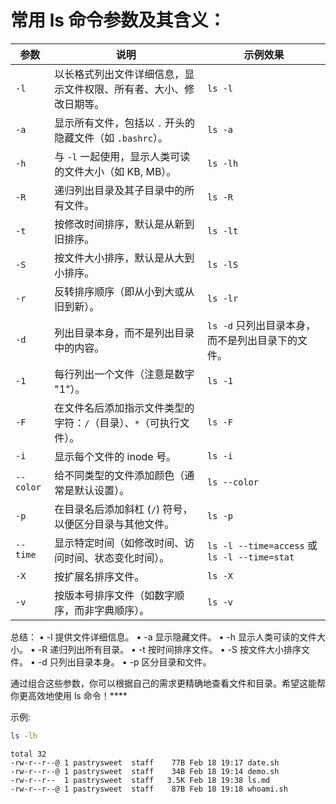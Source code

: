 # 常用 ls 命令参数及其含义：

| 参数            | 说明                                                          | 示例效果                                                        |
|----------------|---------------------------------------------------------------|---------------------------------------------------------------|
| `-l`           | 以长格式列出文件详细信息，显示文件权限、所有者、大小、修改日期等。 | `ls -l`                                                        |
| `-a`           | 显示所有文件，包括以 `.` 开头的隐藏文件（如 `.bashrc`）。        | `ls -a`                                                        |
| `-h`           | 与 `-l` 一起使用，显示人类可读的文件大小（如 KB, MB）。         | `ls -lh`                                                      |
| `-R`           | 递归列出目录及其子目录中的所有文件。                            | `ls -R`                                                        |
| `-t`           | 按修改时间排序，默认是从新到旧排序。                           | `ls -lt`                                                       |
| `-S`           | 按文件大小排序，默认是从大到小排序。                           | `ls -lS`                                                       |
| `-r`           | 反转排序顺序（即从小到大或从旧到新）。                         | `ls -lr`                                                       |
| `-d`           | 列出目录本身，而不是列出目录中的内容。                         | `ls -d` 只列出目录本身，而不是列出目录下的文件。               |
| `-1`           | 每行列出一个文件（注意是数字 "1"）。                          | `ls -1`                                                        |
| `-F`           | 在文件名后添加指示文件类型的字符：`/`（目录）、`*`（可执行文件）。 | `ls -F`                                                        |
| `-i`           | 显示每个文件的 inode 号。                                      | `ls -i`                                                        |
| `--color`      | 给不同类型的文件添加颜色（通常是默认设置）。                   | `ls --color`                                                    |
| `-p`           | 在目录名后添加斜杠 (`/`) 符号，以便区分目录与其他文件。          | `ls -p`                                                        |
| `--time`       | 显示特定时间（如修改时间、访问时间、状态变化时间）。            | `ls -l --time=access` 或 `ls -l --time=stat`                   |
| `-X`           | 按扩展名排序文件。                                              | `ls -X`                                                        |
| `-v`           | 按版本号排序文件（如数字顺序，而非字典顺序）。                   | `ls -v`                                                        |

总结：
	•	-l 提供文件详细信息。
	•	-a 显示隐藏文件。
	•	-h 显示人类可读的文件大小。
	•	-R 递归列出所有目录。
	•	-t 按时间排序文件。
	•	-S 按文件大小排序文件。
	•	-d 只列出目录本身。
	•	-p 区分目录和文件。

通过组合这些参数，你可以根据自己的需求更精确地查看文件和目录。希望这能帮你更高效地使用 ls 命令！****


示例:
```sh
ls -lh
```
    total 32
    -rw-r--r--@ 1 pastrysweet  staff    77B Feb 18 19:17 date.sh
    -rw-r--r--@ 1 pastrysweet  staff    34B Feb 18 19:14 demo.sh
    -rw-r--r--  1 pastrysweet  staff   3.5K Feb 18 19:38 ls.md
    -rw-r--r--@ 1 pastrysweet  staff    87B Feb 18 19:18 whoami.sh